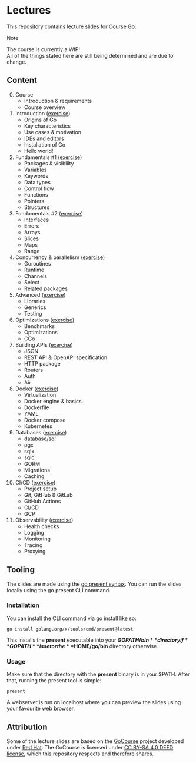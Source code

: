 # Lectures

This repository contains lecture slides for Course Go.

> [!NOTE]
> The course is currently a WIP! \
> All of the things stated here are still being determined and are due to change.

## Content

0. Course
    - Introduction & requirements
    - Course overview
1. Introduction ([exercise](https://github.com/course-go/exercises/blob/master/01-workspace-setup-and-project-basics/README.md))
    - Origins of Go
    - Key characteristics
    - Use cases & motivation
    - IDEs and editors
    - Installation of Go
    - Hello world!
2. Fundamentals #1 ([exercise](https://github.com/course-go/exercises/blob/master/02-simple-katas/README.md))
    - Packages & visibility
    - Variables
    - Keywords
    - Data types
    - Control flow
    - Functions
    - Pointers
    - Structures
3. Fundamentals #2 ([exercise](https://github.com/course-go/exercises/blob/master/03-data-structures-katas/README.md))
    - Interfaces
    - Errors
    - Arrays
    - Slices
    - Maps
    - Range
4. Concurrency & parallelism ([exercise](https://github.com/course-go/exercises/blob/master/04-concurrency-and-parallelism/README.md))
    - Goroutines
    - Runtime
    - Channels
    - Select
    - Related packages
5. Advanced ([exercise](https://github.com/course-go/exercises/blob/master/05-generics-and-testing/README.md))
    - Libraries
    - Generics
    - Testing
6. Optimizations ([exercise](https://github.com/course-go/exercises/blob/master/06-pprof/README.md))
    - Benchmarks
    - Optimizations
    - CGo
7. Building APIs ([exercise](https://github.com/course-go/exercises/blob/master/07-rest-api/README.md))
    - JSON
    - REST API & OpenAPI specification
    - HTTP package
    - Routers
    - Auth
    - Air
8. Docker ([exercise](https://github.com/course-go/exercises/blob/master/08-docker/README.md))
    - Virtualization 
    - Docker engine & basics
    - Dockerfile
    - YAML
    - Docker compose
    - Kubernetes
9. Databases ([exercise](https://github.com/course-go/exercises/blob/master/09-databases/README.md))
    - database/sql
    - pgx
    - sqlx
    - sqlc
    - GORM
    - Migrations
    - Caching
10. CI/CD ([exercise](https://github.com/course-go/exercises/blob/master/10-cicd/README.md))
    - Project setup
    - Git, GitHub & GitLab
    - GitHub Actions
    - CI/CD
    - GCP
11. Observability ([exercise](https://github.com/course-go/exercises/blob/master/11-prometheus/README.md))
    - Health checks
    - Logging
    - Monitoring
    - Tracing
    - Proxying

## Tooling

The slides are made using the [go present syntax](https://pkg.go.dev/golang.org/x/tools/present).
You can run the slides locally using the go present CLI command.

### Installation

You can install the CLI command via go install like so:

```
go install golang.org/x/tools/cmd/present@latest
```

This installs the **present** executable into your 
**$GOPATH/bin** directory if **GOPATH** is set or the 
**$HOME/go/bin** directory otherwise.

### Usage

Make sure that the directory with the **present** binary is in your $PATH. After that, running the present tool is simple:

```
present
```

A webserver is run on localhost where you can preview the slides using your favourite web browser.

## Attribution

Some of the lecture slides are based on the [GoCourse](https://github.com/RedHatOfficial/GoCourse) 
project developed under [Red Hat](https://github.com/RedHatOfficial). The GoCourse is licensed under 
[CC BY-SA 4.0 DEED license](https://creativecommons.org/licenses/by-sa/4.0/deed.en), which this 
repository respects and therefore shares.


